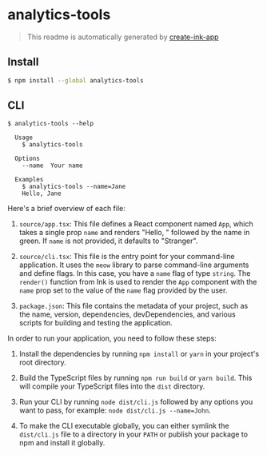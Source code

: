 # analytics-tools

> This readme is automatically generated by [create-ink-app](https://github.com/vadimdemedes/create-ink-app)

## Install

```bash
$ npm install --global analytics-tools
```

## CLI

```
$ analytics-tools --help

  Usage
    $ analytics-tools

  Options
    --name  Your name

  Examples
    $ analytics-tools --name=Jane
    Hello, Jane
```

Here's a brief overview of each file:

1. `source/app.tsx`: This file defines a React component named `App`, which takes a single prop `name` and renders "Hello, " followed by the name in green. If `name` is not provided, it defaults to "Stranger".

2. `source/cli.tsx`: This file is the entry point for your command-line application. It uses the `meow` library to parse command-line arguments and define flags. In this case, you have a `name` flag of type `string`. The `render()` function from Ink is used to render the `App` component with the `name` prop set to the value of the `name` flag provided by the user.

3. `package.json`: This file contains the metadata of your project, such as the name, version, dependencies, devDependencies, and various scripts for building and testing the application.

In order to run your application, you need to follow these steps:

1. Install the dependencies by running `npm install` or `yarn` in your project's root directory.

2. Build the TypeScript files by running `npm run build` or `yarn build`. This will compile your TypeScript files into the `dist` directory.

3. Run your CLI by running `node dist/cli.js` followed by any options you want to pass, for example: `node dist/cli.js --name=John`.

4. To make the CLI executable globally, you can either symlink the `dist/cli.js` file to a directory in your `PATH` or publish your package to npm and install it globally.